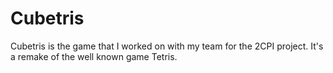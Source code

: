 # Cubetris
Cubetris is the game that I worked on with my team for the 2CPI project. It's a remake of the well known game Tetris.
